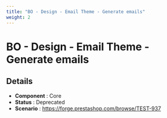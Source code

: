 ```yaml
---
title: "BO - Design - Email Theme - Generate emails"
weight: 2
---
```


# BO - Design - Email Theme - Generate emails
## Details
* **Component** : Core
* **Status** : Deprecated
* **Scenario** : https://forge.prestashop.com/browse/TEST-937

